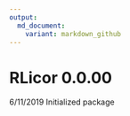 ```yaml
---
output:
  md_document:
    variant: markdown_github
---
```


# RLicor 0.0.00

6/11/2019
Initialized package
